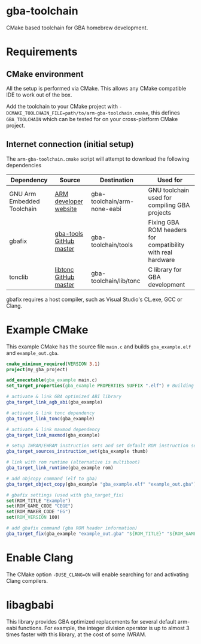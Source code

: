 # gba-toolchain

CMake based toolchain for GBA homebrew development.

# Requirements

## CMake environment

All the setup is performed via CMake. This allows any CMake compatible IDE to work out of the box.

Add the toolchain to your CMake project with `-DCMAKE_TOOLCHAIN_FILE=path/to/arm-gba-toolchain.cmake`, this defines `GBA_TOOLCHAIN` which can be tested for on your cross-platform CMake project.

## Internet connection (initial setup)

The `arm-gba-toolchain.cmake` script will attempt to download the following dependencies

|Dependency|Source|Destination|Used for|
|---|---|---|---|
|GNU Arm Embedded Toolchain|[ARM developer website](https://developer.arm.com/tools-and-software/open-source-software/developer-tools/gnu-toolchain/gnu-rm/downloads)|   gba-toolchain/arm-none-eabi|GNU toolchain used for compiling GBA projects|
|gbafix|[gba-tools GitHub master](https://raw.githubusercontent.com/devkitPro/gba-tools/master/src/gbafix.c)|gba-toolchain/tools|Fixing GBA ROM headers for compatibility with real hardware|
|tonclib|[libtonc GitHub master](https://github.com/devkitPro/libtonc)|gba-toolchain/lib/tonc|C library for GBA development|

gbafix requires a host compiler, such as Visual Studio's CL.exe, GCC or Clang.

# Example CMake

This example CMake has the source file `main.c` and builds `gba_example.elf` and `example_out.gba`.

```cmake
cmake_minimum_required(VERSION 3.1)
project(my_gba_project)

add_executable(gba_example main.c)
set_target_properties(gba_example PROPERTIES SUFFIX ".elf") # Building gba_example.elf

# activate & link GBA optimized ABI library
gba_target_link_agb_abi(gba_example)

# activate & link tonc dependency
gba_target_link_tonc(gba_example)

# activate & link maxmod dependency
gba_target_link_maxmod(gba_example)

# setup IWRAM/EWRAM instruction sets and set default ROM instruction set to thumb
gba_target_sources_instruction_set(gba_example thumb)

# link with rom runtime (alternative is multiboot)
gba_target_link_runtime(gba_example rom)

# add objcopy command (elf to gba)
gba_target_object_copy(gba_example "gba_example.elf" "example_out.gba")

# gbafix settings (used with gba_target_fix)
set(ROM_TITLE "Example")
set(ROM_GAME_CODE "CEGE")
set(ROM_MAKER_CODE "EG")
set(ROM_VERSION 100)

# add gbafix command (gba ROM header information)
gba_target_fix(gba_example "example_out.gba" "${ROM_TITLE}" "${ROM_GAME_CODE}" "${ROM_MAKER_CODE}" ${ROM_VERSION})
```

# Enable Clang

The CMake option `-DUSE_CLANG=ON` will enable searching for and activating Clang compilers.

# libagbabi

This library provides GBA optimized replacements for several default arm-eabi functions.
For example, the integer division operator is up to almost 3 times faster with this library, at the cost of some IWRAM.
